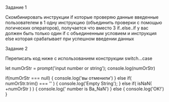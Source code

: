 Задание 1

Скомбинировать инструкции if которые проверяю данные введенные пользователем в 1 одну инструкцию (объединить проверки с
помощью логических операторов), получается что вместо 3 if..else..if у вас должен быть только один if с объединенным
условием и инструкция else которая срабатывает при успешном введении данных

Задание 2

Переписать код ниже с использованием конструкции switch…case

let numOrStr = prompt('input number or string');
console.log(numOrStr)

if(numOrStr === null) {
console.log('вы отменили')
} else if( numOrStr.trim() === '' ) {
console.log('Empty String');
} else if( isNaN( +numOrStr ) ) {
console.log(' number is Ba_NaN')
} else {
console.log('OK!')
}